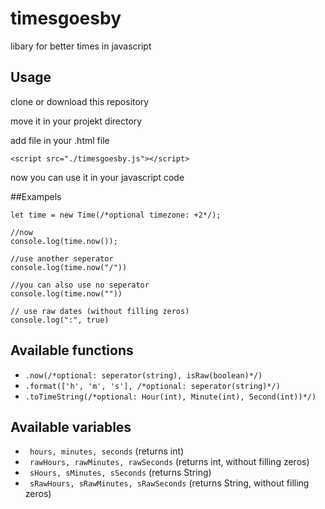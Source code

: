 # timesgoesby
libary for better times in javascript

## Usage
clone or download this repository

move it in your projekt directory

add file in your .html file

```
<script src="./timesgoesby.js"></script>
```
now you can use it in your javascript code

##Exampels
```
let time = new Time(/*optional timezone: +2*/);

//now
console.log(time.now());

//use another seperator
console.log(time.now("/"))

//you can also use no seperator
console.log(time.now(""))

// use raw dates (without filling zeros)
console.log(":", true)

```

## Available functions
* ` .now(/*optional: seperator(string), isRaw(boolean)*/) `
* ` .format(['h', 'm', 's'], /*optional: seperator(string)*/) `
* ` .toTimeString(/*optional: Hour(int), Minute(int), Second(int))*/) `

## Available variables
* ` hours, minutes, seconds` (returns int)
* ` rawHours, rawMinutes, rawSeconds` (returns int, without filling zeros)
* ` sHours, sMinutes, sSeconds` (returns String)
* ` sRawHours, sRawMinutes, sRawSeconds` (returns String, without filling zeros)
